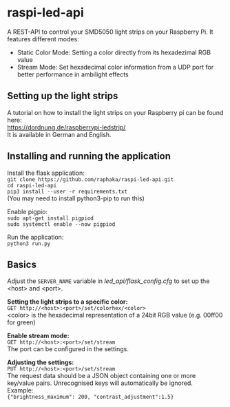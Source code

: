 # raspi-led-api

A REST-API to control your SMD5050 light strips on your Raspberry Pi.
It features different modes:
* Static Color Mode: Setting a color directly from its hexadezimal RGB value
* Stream Mode: Set hexadecimal color information from a UDP port for better performance in ambilight effects

## Setting up the light strips
A tutorial on how to install the light strips on your Raspberry pi can be found here:  
https://dordnung.de/raspberrypi-ledstrip/  
It is available in German and English.

## Installing and running the application
Install the flask application:  
`git clone https://github.com/raphaka/raspi-led-api.git`  
`cd raspi-led-api`  
`pip3 install --user -r requirements.txt`  
(You may need to install python3-pip to run this)

Enable pigpio:  
`sudo apt-get install pigpiod`  
`sudo systemctl enable --now pigpiod`

Run the application:  
`python3 run.py`

## Basics
Adjust the `SERVER_NAME` variable in _led_api/flask_config.cfg_ to set up the \<host\> and \<port\>.


**Setting the light strips to a specific color:**  
`GET http://<host>:<port>/set/colorhex/<color>`  
\<color\> is the hexadecimal representation of a 24bit RGB value (e.g. 00ff00 for green)


**Enable stream mode:**  
`GET http://<host>:<port>/set/stream`  
The port can be configured in the settings.


**Adjusting the settings:**  
`PUT http://<host>:<port>/set/stream`  
The request data should be a JSON object containing one or more key/value pairs.
Unrecognised keys will automatically be ignored.  
Example:  
`{"brightness_maximum": 200, "contrast_adjustment":1.5}`
